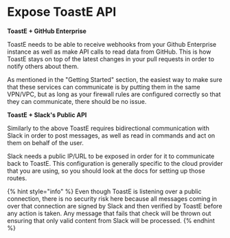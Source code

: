 # Expose ToastE API

**ToastE + GitHub Enterprise**

ToastE needs to be able to receive webhooks from your Github Enterprise instance as well as make API calls to read data from GitHub. This is how ToastE stays on top of the latest changes in your pull requests in order to notify others about them. 

As mentioned in the "Getting Started" section, the easiest way to make sure that these services can communicate is by putting them in the same VPN/VPC, but as long as your firewall rules are configured correctly so that they can communicate, there should be no issue.

**ToastE + Slack's Public API**

Similarly to the above ToastE requires bidirectional communication with Slack in order to post messages, as well as read in commands and act on them on behalf of the user.

Slack needs a public IP/URL to be exposed in order for it to communicate back to ToastE. This configuration is generally specific to the cloud provider that you are using, so you should look at the docs for setting up those routes.

{% hint style="info" %}
Even though ToastE is listening over a public connection, there is no security risk here because all messages coming in over that connection are signed by Slack and then verified by ToastE before any action is taken. Any message that fails that check will be thrown out ensuring that only valid content from Slack will be processed.
{% endhint %}



